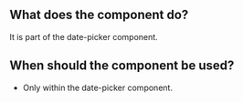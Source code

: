 
## What does the component do?
It is part of the date-picker component.

## When should the component be used?
* Only within the date-picker component.